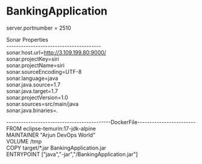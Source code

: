 # BankingApplication

server.portnumber = 2510 <br />

Sonar Properties <br />
--------------------------------------- <br />
sonar.host.url=http://3.109.199.80:9000/ <br />
sonar.projectKey=siri <br />
sonar.projectName=siri <br />
sonar.sourceEncoding=UTF-8 <br />
sonar.language=java <br />
sonar.java.source=1.7 <br />
sonar.java.target=1.7 <br />
sonar.projectVersion=1.0 <br />
sonar.sources=src/main/java <br />
sonar.java.binaries=. <br />



-------------------------------------------DockerFile------------------------ <br />
FROM eclipse-temurin:17-jdk-alpine <br />
MAINTAINER "Arjun DevOps World"  <br />
VOLUME /tmp <br />
 COPY target/*.jar BankingApplication.jar <br />
ENTRYPOINT ["java","-jar","/BankingApplication.jar"]
